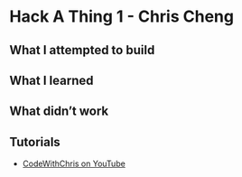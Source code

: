 # Hack A Thing 1 - Chris Cheng

## What I attempted to build

## What I learned

## What didn’t work

## Tutorials
* [CodeWithChris on YouTube](https://www.youtube.com/watch?v=09TeUXjzpKs)
